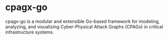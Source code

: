# cpagx-go
cpagx-go is a modular and extensible Go-based framework for modeling, analyzing, and visualizing Cyber-Physical Attack Graphs (CPAGs) in critical infrastructure systems.
